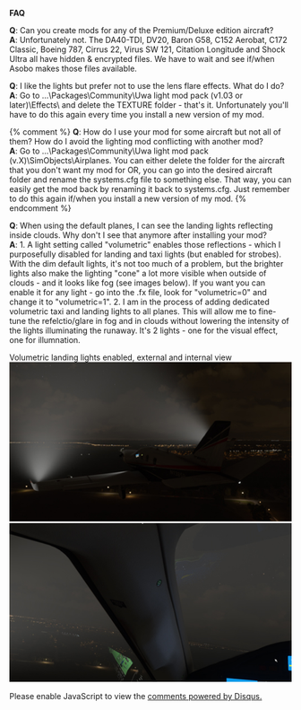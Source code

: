 
**FAQ**

**Q**: Can you create mods for any of the Premium/Deluxe edition aircraft?<br>
**A**: Unfortunately not. The DA40-TDI, DV20, Baron G58, C152 Aerobat, C172 Classic, Boeing 787, Cirrus 22, Virus SW 121, Citation Longitude and Shock Ultra all have hidden & encrypted files. We have to wait and see if/when Asobo makes those files available.  

**Q**: I like the lights but prefer not to use the lens flare effects. What do I do?<br>
**A**: Go to ...\Packages\Community\Uwa light mod pack (v1.03 or later)\Effects\ and delete the TEXTURE folder - that's it. Unfortunately you'll have to do this again every time you install a new version of my mod.  

{% comment %}
**Q**: How do I use your mod for some aircraft but not all of them? How do I avoid the lighting mod conflicting with another mod?<br>
**A**: Go to ...\Packages\Community\Uwa light mod pack (v.X)\SimObjects\Airplanes. You can either delete the folder for the aircraft that you don't want my mod for OR, you can go into the desired aircraft folder and rename the systems.cfg file to something else. That way, you can easily get the mod back by renaming it back to systems.cfg. Just remember to do this again if/when you install a new version of my mod.
{% endcomment %}

**Q**: When using the default planes, I can see the landing lights reflecting inside clouds. Why don't I see that anymore after installing your mod?  
**A**: 1. A light setting called "volumetric" enables those reflections - which I purposefully disabled for landing and taxi lights (but enabled for strobes). With the dim default lights, it's not too much of a problem, but the brighter lights also make the lighting "cone" a lot more visible when outside of clouds - and it looks like fog (see images below). If you want you can enable it for any light - go into the .fx file, look for "volumetric=0" and change it to "volumetric=1".
2. I am in the process of adding dedicated volumetric taxi and landing lights to all planes. This will allow me to fine-tune the refelctio/glare in fog and in clouds without lowering the intensity of the lights illuminating the runaway. It's 2 lights - one for the visual effect, one for illumnation.

Volumetric landing lights enabled, external and internal view
<br>
![Volumetric1](https://github.com/Uwajimaya/FS2020/raw/gh-pages/images/Volumetric1.jpg)
![Volumetric2](https://github.com/Uwajimaya/FS2020/raw/gh-pages/images/Volumetric2.jpg)


<div id="disqus_thread"></div>
<script>

/**
*  RECOMMENDED CONFIGURATION VARIABLES: EDIT AND UNCOMMENT THE SECTION BELOW TO INSERT DYNAMIC VALUES FROM YOUR PLATFORM OR CMS.
*  LEARN WHY DEFINING THESE VARIABLES IS IMPORTANT: https://disqus.com/admin/universalcode/#configuration-variables*/
/*
var disqus_config = function () {
this.page.url = PAGE_URL;  // Replace PAGE_URL with your page's canonical URL variable
this.page.identifier = '1234567'; // Replace PAGE_IDENTIFIER with your page's unique identifier variable
};
*/
(function() { // DON'T EDIT BELOW THIS LINE
var d = document, s = d.createElement('script');
s.src = 'https://https-uwa-lights.disqus.com/embed.js';
s.setAttribute('data-timestamp', +new Date());
(d.head || d.body).appendChild(s);
})();
</script>
<noscript>Please enable JavaScript to view the <a href="https://disqus.com/?ref_noscript">comments powered by Disqus.</a></noscript>
